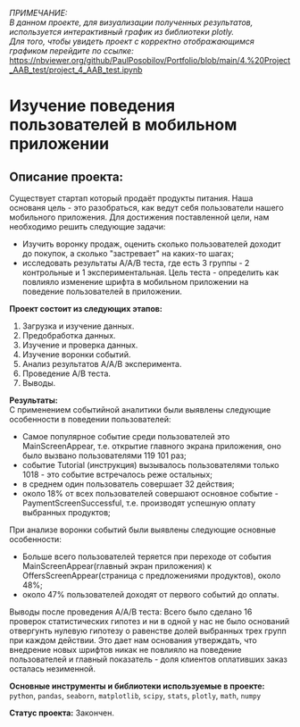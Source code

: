 *ПРИМЕЧАНИЕ:   
В данном проекте, для визуализации полученных результатов, используется интерактивный график из библиотеки plotly.   
Для того, чтобы увидеть проект с корректно отображающимся графиком перейдите по ссылке:*   https://nbviewer.org/github/PaulPosobilov/Portfolio/blob/main/4.%20Project_AAB_test/project_4_AAB_test.ipynb

# Изучение поведения пользователей в мобильном приложении  
## Описание проекта:  

Существует стартап который продаёт продукты питания. Наша основаня цель - это разобраться, как ведут себя пользователи нашего мобильного приложения.
Для достижения поставленной цели, нам необходимо решить следующие задачи:  

* Изучить воронку продаж, оценить сколько пользователей доходит до покупок, а сколько "застревает" на каких-то шагах;  
* исследовать результаты A/A/B теста, где есть 3 группы - 2 контрольные и 1 экспериментальная. 
Цель теста - определить как повлияло изменение шрифта в мобильном приложении на поведение пользователей в приложении.  

**Проект состоит из следующих этапов:**  
1. Загрузка и изучение данных.  
2. Предобработка данных.  
3. Изучение и проверка данных.  
4. Изучение воронки событий. 
5. Анализ результатов A/A/B эксперимента. 
6. Проведение A/B теста.  
6. Выводы.   

**Результаты:**  
С применением событийной аналитики были выявлены следующие особенности в поведении пользователей:
- Самое популярное событие среди пользователей это MainScreenAppear, т.е. открытие главного экрана приложения, оно было вызвано пользователями 119 101 раз;  
- cобытие Tutorial (инструкция) вызывалось пользователями только 1018 - это событие встречалось реже остальных;  
- в среднем один пользователь совершает 32 действия;  
- около 18% от всех пользователей совершают основное событие - PaymentScreenSuccessful, т.е. производят успешную оплату выбранных продуктов;    

При анализе воронки событий были выявлены следующие основные особенности:
- Больше всего пользователей теряется при переходе от события MainScreenAppear(главный экран приложения) к OffersScreenAppear(страница с предложениями продуктов), около 48%;  
- около 47% пользователей доходят от первого событий до оплаты.  

Выводы после проведения A/A/B теста:
Всего было сделано 16 проверок статистических гипотез и ни в одной у нас не было оснований отвергунть нулевую гипотезу о равенстве долей выбранных трех групп при каждом действии. Это дает нам основания утверждать, что внедрение новых шрифтов никак не повлияло на поведение пользователей и главный показатель - доля клиентов оплативших заказ осталась незименной.

**Основные инструменты и библиотеки используемые в проекте:**  
`python`, `pandas`, `seaborn`, `matplotlib`, `scipy`, `stats`, `plotly`, `math`, `numpy`   

**Статус проекта:** Закончен.


